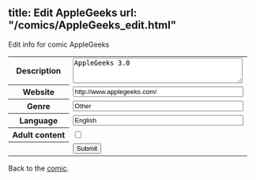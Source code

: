 title: Edit AppleGeeks
url: "/comics/AppleGeeks_edit.html"
---
Edit info for comic AppleGeeks

<form name="comic" action="http://gaepostmail.appspot.com/comic/" method="post">
<table class="comicinfo">
<tr>
<th>Description</th><td><textarea name="description" cols="40" rows="3">AppleGeeks 3.0</textarea></td>
</tr>
<tr>
<th>Website</th><td><input type="text" name="url" value="http://www.applegeeks.com/" size="40"/></td>
</tr>
<tr>
<th>Genre</th><td><input type="text" name="genre" value="Other" size="40"/></td>
</tr>
<tr>
<th>Language</th><td><input type="text" name="language" value="English" size="40"/></td>
</tr>
<tr>
<th>Adult content</th><td><input type="checkbox" name="adult" value="adult" /></td>
</tr>
<tr>
<th></th><td>
<input type="hidden" name="comic" value="AppleGeeks" />
<input type="submit" name="submit" value="Submit" />
</td>
</tr>
</table>
</form>

Back to the [comic](AppleGeeks.html).
